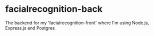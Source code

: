 # facialrecognition-back
The backend for my 'facialrecognition-front' where I'm using Node.js, Express.js and Postgres
